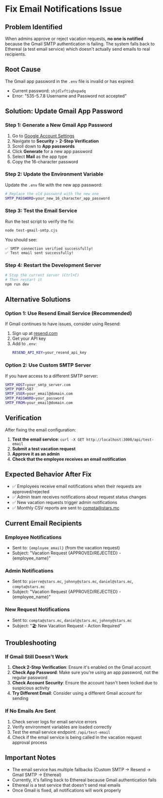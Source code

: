 # Fix Email Notifications Issue

## Problem Identified
When admins approve or reject vacation requests, **no one is notified** because the Gmail SMTP authentication is failing. The system falls back to Ethereal (a test email service) which doesn't actually send emails to real recipients.

## Root Cause
The Gmail app password in the `.env` file is invalid or has expired:
- Current password: `shjdlvftiqhxpadq`
- Error: "535-5.7.8 Username and Password not accepted"

## Solution: Update Gmail App Password

### Step 1: Generate a New Gmail App Password

1. Go to [Google Account Settings](https://myaccount.google.com/)
2. Navigate to **Security** > **2-Step Verification**
3. Scroll down to **App passwords**
4. Click **Generate** for a new app password
5. Select **Mail** as the app type
6. Copy the 16-character password

### Step 2: Update the Environment Variable

Update the `.env` file with the new app password:

```bash
# Replace the old password with the new one
SMTP_PASSWORD=your_new_16_character_app_password
```

### Step 3: Test the Email Service

Run the test script to verify the fix:

```bash
node test-gmail-smtp.cjs
```

You should see:
```
✅ SMTP connection verified successfully!
✅ Test email sent successfully!
```

### Step 4: Restart the Development Server

```bash
# Stop the current server (Ctrl+C)
# Then restart it
npm run dev
```

## Alternative Solutions

### Option 1: Use Resend Email Service (Recommended)

If Gmail continues to have issues, consider using Resend:

1. Sign up at [resend.com](https://resend.com)
2. Get your API key
3. Add to `.env`:
   ```bash
   RESEND_API_KEY=your_resend_api_key
   ```

### Option 2: Use Custom SMTP Server

If you have access to a different SMTP server:

```bash
SMTP_HOST=your_smtp_server.com
SMTP_PORT=587
SMTP_USER=your_email@domain.com
SMTP_PASSWORD=your_password
SMTP_FROM=your_email@domain.com
```

## Verification

After fixing the email configuration:

1. **Test the email service**: `curl -X GET http://localhost:3000/api/test-email`
2. **Submit a test vacation request**
3. **Approve it as an admin**
4. **Check that the employee receives an email notification**

## Expected Behavior After Fix

- ✅ Employees receive email notifications when their requests are approved/rejected
- ✅ Admin team receives notifications about request status changes
- ✅ New vacation requests trigger admin notifications
- ✅ Monthly CSV reports are sent to compta@stars.mc

## Current Email Recipients

### Employee Notifications
- Sent to: `{employee_email}` (from the vacation request)
- Subject: "Vacation Request {APPROVED/REJECTED} - {employee_name}"

### Admin Notifications
- Sent to: `pierre@stars.mc`, `johnny@stars.mc`, `daniel@stars.mc`, `compta@stars.mc`
- Subject: "Vacation Request {APPROVED/REJECTED} - {employee_name}"

### New Request Notifications
- Sent to: `compta@stars.mc`, `daniel@stars.mc`, `johnny@stars.mc`
- Subject: "🏖️ New Vacation Request - Action Required"

## Troubleshooting

### If Gmail Still Doesn't Work

1. **Check 2-Step Verification**: Ensure it's enabled on the Gmail account
2. **Check App Password**: Make sure you're using an app password, not the regular password
3. **Check Account Security**: Ensure the account hasn't been locked due to suspicious activity
4. **Try Different Email**: Consider using a different Gmail account for sending

### If No Emails Are Sent

1. Check server logs for email service errors
2. Verify environment variables are loaded correctly
3. Test the email service endpoint: `/api/test-email`
4. Check if the email service is being called in the vacation request approval process

## Important Notes

- The email service has multiple fallbacks (Custom SMTP → Resend → Gmail SMTP → Ethereal)
- Currently, it's falling back to Ethereal because Gmail authentication fails
- Ethereal is a test service that doesn't send real emails
- Once Gmail is fixed, all notifications will work properly 